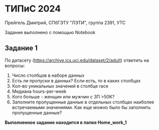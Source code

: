 # ТИПиС 2024
Прейгель Дмитрий, СПбГЭТУ "ЛЭТИ", группа 2391, УТС

Задание выполнено с помощью Notebook

## Задание 1
По датасету (https://archive.ics.uci.edu/dataset/2/adult) ответить на вопросы:
1) Число столбцов в наборе данных
2) Есть ли пропуски в данных? Если есть, то в каких столбцах
3) Кол-во уникальных значений в столбце race
4) Медиана hours-per-week
5) Кого больше - женщин или мужчин с ЗП >50K?
6) Заполните пропущенные данные в отдельных столбцах наиболее встречаемыми значениями. Как еще можно было бы заполнить пропущенные данные?

**Выполненное задание находится в папке Home_work_1**

